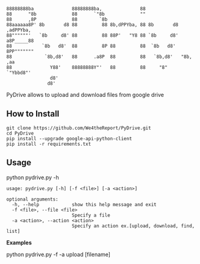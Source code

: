 ```                                                                            
88888888ba              88888888ba,              88                         
88      "8b             88      `"8b             ""                         
88      ,8P             88        `8b                                       
88aaaaaa8P' 8b       d8 88         88 8b,dPPYba, 88 8b       d8  ,adPPYba,  
88""""""'   `8b     d8' 88         88 88P'   "Y8 88 `8b     d8' a8P_____88  
88           `8b   d8'  88         8P 88         88  `8b   d8'  8PP"""""""  
88            `8b,d8'   88      .a8P  88         88   `8b,d8'   "8b,   ,aa  
88              Y88'    88888888Y"'   88         88     "8"      `"Ybbd8"'  
                d8'                                                         
               d8'             
```

PyDrive allows to upload and download files from google drive

## How to Install

```
git clone https://github.com/We4theReport/PyDrive.git
cd PyDrive
pip install --upgrade google-api-python-client
pip install -r requirements.txt

```
## Usage

python pydrive.py -h

```
usage: pydrive.py [-h] [-f <file>] [-a <action>]

optional arguments:
  -h, --help            show this help message and exit
  -f <file>, --file <file>
                        Specify a file
  -a <action>, --action <action>
                        Specify an action ex.[upload, download, find, list]

```
**Examples**

python pydrive.py -f -a upload [filename]
